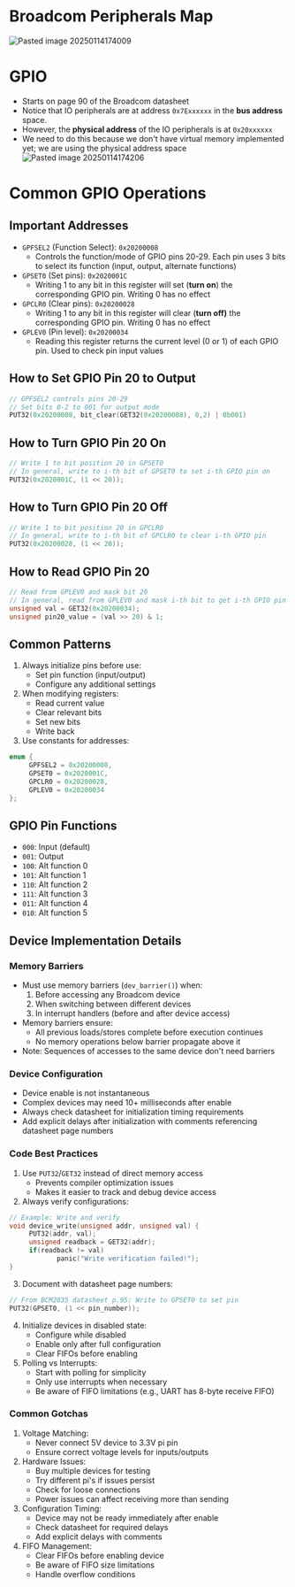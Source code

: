 # Broadcom Peripherals Map
![Pasted image 20250114174009](Pasted%20image%2020250114174009.png)

# GPIO
* Starts on page 90 of the Broadcom datasheet
* Notice that IO peripherals are at address `0x7Exxxxxx` in the **bus address** space.
* However, the **physical address** of the IO peripherals is at `0x20xxxxxx`
* We need to do this because we don't have virtual memory implemented yet; we are using the physical address space
![Pasted image 20250114174206](Pasted%20image%2020250114174206.png)

# Common GPIO Operations
## Important Addresses
* `GPFSEL2` (Function Select): `0x20200008`
	* Controls the function/mode of GPIO pins 20-29. Each pin uses 3 bits to select its function (input, output, alternate functions)
* `GPSET0` (Set pins): `0x2020001C`
	* Writing 1 to any bit in this register will set (**turn on**) the corresponding GPIO pin. Writing 0 has no effect
* `GPCLR0` (Clear pins): `0x20200028`
	* Writing 1 to any bit in this register will clear (**turn off)** the corresponding GPIO pin. Writing 0 has no effect
* `GPLEV0` (Pin level): `0x20200034`
	* Reading this register returns the current level (0 or 1) of each GPIO pin. Used to check pin input values
## How to Set GPIO Pin 20 to Output
```c
// GPFSEL2 controls pins 20-29
// Set bits 0-2 to 001 for output mode
PUT32(0x20200008, bit_clear(GET32(0x20200008), 0,2) | 0b001)
```
## How to Turn GPIO Pin 20 On
```c
// Write 1 to bit position 20 in GPSET0
// In general, write to i-th bit of GPSET0 to set i-th GPIO pin on
PUT32(0x2020001C, (1 << 20));
```
## How to Turn GPIO Pin 20 Off
```c
// Write 1 to bit position 20 in GPCLR0
// In general, write to i-th bit of GPCLR0 to clear i-th GPIO pin
PUT32(0x20200028, (1 << 20));
```
## How to Read GPIO Pin 20
```c
// Read from GPLEV0 and mask bit 20
// In general, read from GPLEV0 and mask i-th bit to get i-th GPIO pin value
unsigned val = GET32(0x20200034);
unsigned pin20_value = (val >> 20) & 1;
```

## Common Patterns
1. Always initialize pins before use:
	* Set pin function (input/output)
	* Configure any additional settings
2. When modifying registers:
	* Read current value
	* Clear relevant bits
	* Set new bits
	* Write back
3. Use constants for addresses:
```c
enum {
	 GPFSEL2 = 0x20200008,
	 GPSET0	= 0x2020001C,
	 GPCLR0	= 0x20200028,
	 GPLEV0	= 0x20200034
};
```
## GPIO Pin Functions
* `000`: Input (default)
* `001`: Output
* `100`: Alt function 0
* `101`: Alt function 1
* `110`: Alt function 2
* `111`: Alt function 3
* `011`: Alt function 4
* `010`: Alt function 5

## Device Implementation Details
### Memory Barriers
* Must use memory barriers (`dev_barrier()`) when:
	1. Before accessing any Broadcom device
	2. When switching between different devices
	3. In interrupt handlers (before and after device access)
* Memory barriers ensure:
	* All previous loads/stores complete before execution continues
	* No memory operations below barrier propagate above it
* Note: Sequences of accesses to the same device don't need barriers
### Device Configuration
* Device enable is not instantaneous
* Complex devices may need 10+ milliseconds after enable
* Always check datasheet for initialization timing requirements
* Add explicit delays after initialization with comments referencing datasheet page numbers
### Code Best Practices
1. Use `PUT32`/`GET32` instead of direct memory access
	* Prevents compiler optimization issues
	* Makes it easier to track and debug device access
2. Always verify configurations:
```c
// Example: Write and verify
void device_write(unsigned addr, unsigned val) {
	 PUT32(addr, val);
	 unsigned readback = GET32(addr);
	 if(readback != val) 
			panic("Write verification failed!");
}
```
3. Document with datasheet page numbers:
```c
// From BCM2835 datasheet p.95: Write to GPSET0 to set pin
PUT32(GPSET0, (1 << pin_number));
```
4. Initialize devices in disabled state:
	* Configure while disabled
	* Enable only after full configuration
	* Clear FIFOs before enabling
5. Polling vs Interrupts:
	* Start with polling for simplicity
	* Only use interrupts when necessary
	* Be aware of FIFO limitations (e.g., UART has 8-byte receive FIFO)
### Common Gotchas
1. Voltage Matching:
	* Never connect 5V device to 3.3V pi pin
	* Ensure correct voltage levels for inputs/outputs
2. Hardware Issues:
	* Buy multiple devices for testing
	* Try different pi's if issues persist
	* Check for loose connections
	* Power issues can affect receiving more than sending
3. Configuration Timing:
	* Device may not be ready immediately after enable
	* Check datasheet for required delays
	* Add explicit delays with comments
4. FIFO Management:
	* Clear FIFOs before enabling device
	* Be aware of FIFO size limitations
	* Handle overflow conditions

